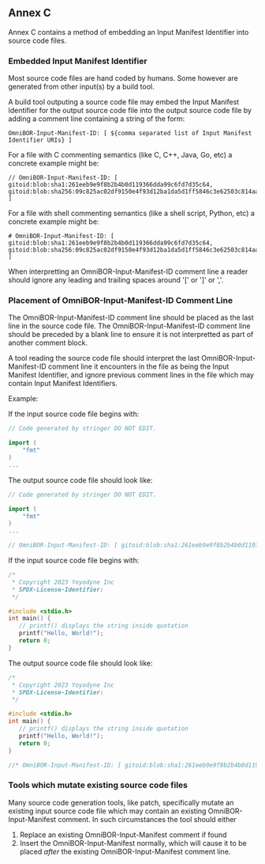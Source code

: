 ## Annex C

Annex C contains a method of embedding an Input Manifest Identifier into source code files.

### Embedded Input Manifest Identifier

Most source code files are hand coded by humans.  Some however are generated from other input(s) by a build tool.

A build tool outputing a source code file may embed the Input Manifest Identifier for the output source code file into
the output source code file by adding a comment line containing a string of the form:

```
OmniBOR-Input-Manifest-ID: [ ${comma separated list of Input Manifest Identifier URIs} ]
```

For a file with C commenting semantics (like C, C++, Java, Go, etc) a concrete example might be:

```
// OmniBOR-Input-Manifest-ID: [ gitoid:blob:sha1:261eeb9e9f8b2b4b0d119366dda99c6fd7d35c64, gitoid:blob:sha256:09c825ac02df9150e4f93d12ba1da5d1ff5846c3e62503c814aa3a300c535772 ]
```

For a file with shell commenting semantics (like a shell script, Python, etc) a concrete example might be:
```
# OmniBOR-Input-Manifest-ID: [ gitoid:blob:sha1:261eeb9e9f8b2b4b0d119366dda99c6fd7d35c64, gitoid:blob:sha256:09c825ac02df9150e4f93d12ba1da5d1ff5846c3e62503c814aa3a300c535772 ]
```

When interpretting an OmniBOR-Input-Manifest-ID comment line a reader should ignore any leading and trailing spaces around '[' or ']'
or ','.

### Placement of OmniBOR-Input-Manifest-ID Comment Line

The OmniBOR-Input-Manifest-ID comment line should be placed as the last line in the source code file.  The OmniBOR-Input-Manifest-ID comment line should be preceded by a blank line to ensure it is not interpretted as part of another comment block.

A tool reading the source code file should interpret the last OmniBOR-Input-Manifest-ID comment line it encounters in the file as being the Input Manifest Identifier, and ignore previous comment lines in the file which may contain Input Manifest Identifiers.

Example:

If the input source code file begins with:

```go
// Code generated by stringer DO NOT EDIT.

import (
    "fmt"
)
...
```

The output source code file should look like:
```go
// Code generated by stringer DO NOT EDIT.

import (
    "fmt"
)
...

// OmniBOR-Input-Manifest-ID: [ gitoid:blob:sha1:261eeb9e9f8b2b4b0d119366dda99c6fd7d35c64, gitoid:blob:sha256:09c825ac02df9150e4f93d12ba1da5d1ff5846c3e62503c814aa3a300c535772 ]
```

If the input source code file begins with:

```c
/*
 * Copyright 2023 Yoyodyne Inc
 * SPDX-License-Identifier: 
 */

#include <stdio.h>
int main() {
   // printf() displays the string inside quotation
   printf("Hello, World!");
   return 0;
}
```

The output source code file should look like:

```c
/*
 * Copyright 2023 Yoyodyne Inc
 * SPDX-License-Identifier: 
 */

#include <stdio.h>
int main() {
   // printf() displays the string inside quotation
   printf("Hello, World!");
   return 0;
}

//* OmniBOR-Input-Manifest-ID: [ gitoid:blob:sha1:261eeb9e9f8b2b4b0d119366dda99c6fd7d35c64, gitoid:blob:sha256:09c825ac02df9150e4f93d12ba1da5d1ff5846c3e62503c814aa3a300c535772 ] */
```

### Tools which mutate existing source code files

Many source code generation tools, like patch, specifically mutate an existing input source code file which may contain
an existing OmniBOR-Input-Manifest comment.  In such circumstances the tool should either

1. Replace an existing OmniBOR-Input-Manifest comment if found
2. Insert the OmniBOR-Input-Manifest normally, which will cause it to be placed *after* the existing OmniBOR-Input-Manifest comment line.
